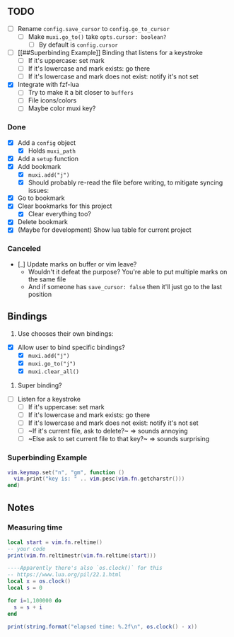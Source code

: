 ## TODO

- [ ] Rename `config.save_cursor` to `config.go_to_cursor`
  - [ ] Make `muxi.go_to()` take `opts.cursor: boolean?`
    - [ ] By default is `config.cursor`
- [ ] [[##Superbinding Example]] Binding that listens for a keystroke
  - [ ] If it's uppercase: set mark
  - [ ] If it's lowercase and mark exists: go there
  - [ ] If it's lowercase and mark does not exist: notify it's not set
- [x] Integrate with fzf-lua
  - [ ] Try to make it a bit closer to `buffers`
  - [ ] File icons/colors
  - [ ] Maybe color muxi key?

### Done

- [x] Add a `config` object
  - [x] Holds `muxi_path`
- [x] Add a `setup` function
- [x] Add bookmark
  - [x] `muxi.add("j")`
  - [x] Should probably re-read the file before writing, to mitigate syncing issues:
- [x] Go to bookmark
- [x] Clear bookmarks for this project
  - [x] Clear everything too?
- [x] Delete bookmark
- [x] (Maybe for development) Show lua table for current project

### Canceled

- [_] Update marks on buffer or vim leave?
  - Wouldn't it defeat the purpose? You're able to put multiple marks on the same file
  - And if someone has `save_cursor: false` then it'll just go to the last position

## Bindings

1. Use chooses their own bindings:

- [x] Allow user to bind specific bindings?
  - [x] `muxi.add("j")`
  - [x] `muxi.go_to("j")`
  - [x] `muxi.clear_all()`

1. Super binding?

- [ ] Listen for a keystroke
  - [ ] If it's uppercase: set mark
  - [ ] If it's lowercase and mark exists: go there
  - [ ] If it's lowercase and mark does not exist: notify it's not set
  - [ ] ~If it's current file, ask to delete?~ => sounds annoying
  - [ ] ~Else ask to set current file to that key?~ => sounds surprising

### Superbinding Example

```lua
vim.keymap.set("n", "gm", function ()
  vim.print("key is: " .. vim.pesc(vim.fn.getcharstr()))
end)
```

## Notes

### Measuring time

```lua
local start = vim.fn.reltime()
-- your code
print(vim.fn.reltimestr(vim.fn.reltime(start)))

----Apparently there's also `os.clock()` for this
-- https://www.lua.org/pil/22.1.html
local x = os.clock()
local s = 0

for i=1,100000 do
  s = s + i
end

print(string.format("elapsed time: %.2f\n", os.clock() - x))
```
